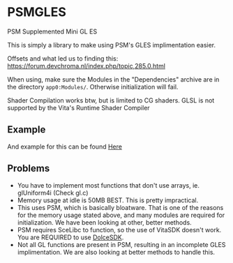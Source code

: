 # PSMGLES
PSM Supplemented Mini GL ES

This is simply a library to make using PSM's GLES implimentation easier.

Offsets and what led us to finding this: https://forum.devchroma.nl/index.php/topic,285.0.html

When using, make sure the Modules in the "Dependencies" archive are in the directory `app0:Modules/`. Otherwise initialization will fail.

Shader Compilation works btw, but is limited to CG shaders. GLSL is not supported by the Vita's Runtime Shader Compiler

## Example
And example for this can be found [Here](https://github.com/SonicMastr/PSMGLES-Sample)

## Problems
- You have to implement most functions that don't use arrays, ie. glUniform4i (Check gl.c)
- Memory usage at idle is 50MB BEST. This is pretty impractical.
- This uses PSM, which is basically bloatware. That is one of the reasons for the memory usage stated above, and many modules are required for initialization. We have been looking at other, better methods.
- PSM requires SceLibc to function, so the use of VitaSDK doesn't work. You are REQUIRED to use [DolceSDK](https://github.com/DolceSDK/doc).
- Not all GL functions are present in PSM, resulting in an incomplete GLES implimentation. We are also looking at better methods to handle this.
